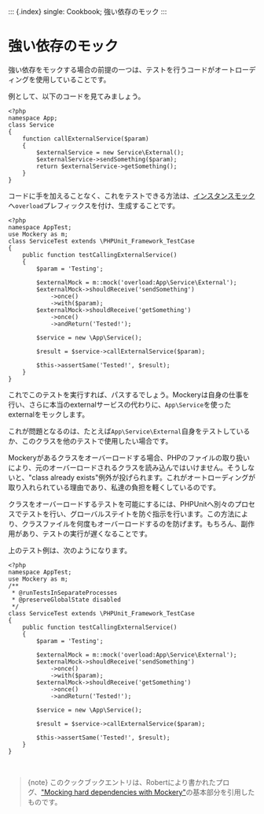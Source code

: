 ::: {.index}
single: Cookbook; 強い依存のモック
:::

強い依存のモック
================

強い依存をモックする場合の前提の一つは、テストを行うコードがオートローディングを使用していることです。

例として、以下のコードを見てみましょう。

``` {.php}
<?php
namespace App;
class Service
{
    function callExternalService($param)
    {
        $externalService = new Service\External();
        $externalService->sendSomething($param);
        return $externalService->getSomething();
    }
}
```

コードに手を加えることなく、これをテストできる方法は、[インスタンスモック](instance_mocking.html)へ`overload`プレフィックスを付け、生成することです。

``` {.php}
<?php
namespace AppTest;
use Mockery as m;
class ServiceTest extends \PHPUnit_Framework_TestCase
{
    public function testCallingExternalService()
    {
        $param = 'Testing';

        $externalMock = m::mock('overload:App\Service\External');
        $externalMock->shouldReceive('sendSomething')
            ->once()
            ->with($param);
        $externalMock->shouldReceive('getSomething')
            ->once()
            ->andReturn('Tested!');

        $service = new \App\Service();

        $result = $service->callExternalService($param);

        $this->assertSame('Tested!', $result);
    }
}
```

これでこのテストを実行すれば、パスするでしょう。Mockeryは自身の仕事を行い、さらに本当のexternalサービスの代わりに、`App\Service`を使ったexternalをモックします。

これが問題となるのは、たとえば`App\Service\External`自身をテストしているか、このクラスを他のテストで使用したい場合です。

Mockeryがあるクラスをオーバーロードする場合、PHPのファイルの取り扱いにより、元のオーバーロードされるクラスを読み込んではいけません。そうしないと、\"class
already
exists\"例外が投げられます。これがオートローディングが取り入れられている理由であり、私達の負担を軽くしているのです。

クラスをオーバーロードするテストを可能にするには、PHPUnitへ別々のプロセスでテストを行い、グローバルステイトを防ぐ指示を行います。この方法により、クラスファイルを何度もオーバーロードするのを防げます。もちろん、副作用があり、テストの実行が遅くなることです。

上のテスト例は、次のようになります。

``` {.php}
<?php
namespace AppTest;
use Mockery as m;
/**
 * @runTestsInSeparateProcesses
 * @preserveGlobalState disabled
 */
class ServiceTest extends \PHPUnit_Framework_TestCase
{
    public function testCallingExternalService()
    {
        $param = 'Testing';

        $externalMock = m::mock('overload:App\Service\External');
        $externalMock->shouldReceive('sendSomething')
            ->once()
            ->with($param);
        $externalMock->shouldReceive('getSomething')
            ->once()
            ->andReturn('Tested!');

        $service = new \App\Service();

        $result = $service->callExternalService($param);

        $this->assertSame('Tested!', $result);
    }
}
```

 

> {note}
> このクックブックエントリは、Robertにより書かれたプログ、[\"Mocking
> hard dependencies with
> Mockery\"](https://robertbasic.com/blog/mocking-hard-dependencies-with-mockery/)の基本部分を引用したものです。
